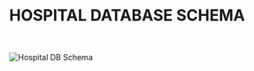 # HOSPITAL DATABASE SCHEMA #
<br>

![Hospital DB Schema](https://github.com/michaellbala/Portfolio/assets/87572013/2c41d33e-73d1-4a12-aaf8-7b984f221273)
